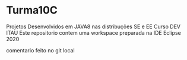 # Turma10C
Projetos Desenvolvidos em JAVA8 nas distribuções SE e EE
Curso DEV ITAU
Este repositorio contem uma workspace preparada na IDE  Eclipse 2020

comentario feito no git local
